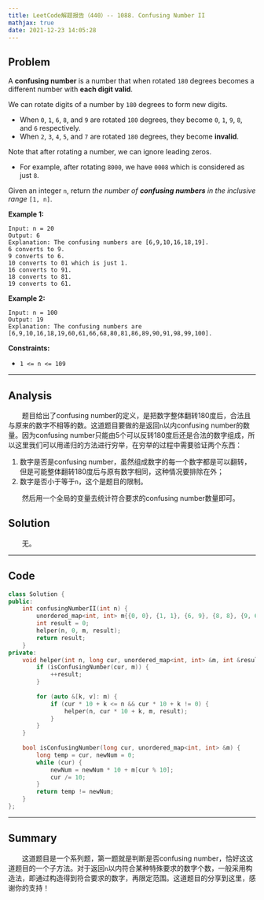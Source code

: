 ```yaml
---
title: LeetCode解题报告（440）-- 1088. Confusing Number II
mathjax: true
date: 2021-12-23 14:05:28
---
```


## Problem

A **confusing number** is a number that when rotated `180` degrees becomes a different number with **each digit valid**.

We can rotate digits of a number by `180` degrees to form new digits.

- When `0`, `1`, `6`, `8`, and `9` are rotated `180` degrees, they become `0`, `1`, `9`, `8`, and `6` respectively.
- When `2`, `3`, `4`, `5`, and `7` are rotated `180` degrees, they become **invalid**.

Note that after rotating a number, we can ignore leading zeros.

- For example, after rotating `8000`, we have `0008` which is considered as just `8`.

Given an integer `n`, return *the number of **confusing numbers** in the inclusive range* `[1, n]`.

<!-- more -->

**Example 1:**

```
Input: n = 20
Output: 6
Explanation: The confusing numbers are [6,9,10,16,18,19].
6 converts to 9.
9 converts to 6.
10 converts to 01 which is just 1.
16 converts to 91.
18 converts to 81.
19 converts to 61.
```

**Example 2:**

```
Input: n = 100
Output: 19
Explanation: The confusing numbers are [6,9,10,16,18,19,60,61,66,68,80,81,86,89,90,91,98,99,100].
```

**Constraints:**

- `1 <= n <= 109`

------

## Analysis

&emsp;&emsp;题目给出了confusing number的定义，是把数字整体翻转180度后，合法且与原来的数字不相等的数。这道题目要做的是返回`n`以内confusing number的数量。因为confusing number只能由5个可以反转180度后还是合法的数字组成，所以这里我们可以用递归的方法进行穷举，在穷举的过程中需要验证两个东西：

1. 数字是否是confusing number，虽然组成数字的每一个数字都是可以翻转，但是可能整体翻转180度后与原有数字相同，这种情况要排除在外；
2. 数字是否小于等于`n`，这个是题目的限制。

&emsp;&emsp;然后用一个全局的变量去统计符合要求的confusing number数量即可。

## Solution

&emsp;&emsp;无。

------

## Code

```c++
class Solution {
public:
    int confusingNumberII(int n) {
        unordered_map<int, int> m{{0, 0}, {1, 1}, {6, 9}, {8, 8}, {9, 6}};
        int result = 0;
        helper(n, 0, m, result);
        return result;
    }
private:
    void helper(int n, long cur, unordered_map<int, int> &m, int &result) {
        if (isConfusingNumber(cur, m)) {
            ++result;
        }
        
        for (auto &[k, v]: m) {
            if (cur * 10 + k <= n && cur * 10 + k != 0) {
                helper(n, cur * 10 + k, m, result);
            }
        }
    }
    
    bool isConfusingNumber(long cur, unordered_map<int, int> &m) {
        long temp = cur, newNum = 0;
        while (cur) {
            newNum = newNum * 10 + m[cur % 10];
            cur /= 10;
        }
        return temp != newNum;
    }
};
```

------

## Summary

&emsp;&emsp;这道题目是一个系列题，第一题就是判断是否confusing number，恰好这这道题目的一个子方法。对于返回`n`以内符合某种特殊要求的数字个数，一般采用构造法，即通过构造得到符合要求的数字，再限定范围。这道题目的分享到这里，感谢你的支持！
